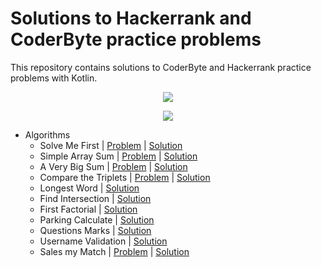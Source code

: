 # Solutions to Hackerrank and CoderByte practice problems
This repository contains solutions to CoderByte and Hackerrank practice problems with Kotlin.

<p align="center"><a href="https://www.hackerrank.com/merttoptas34"><img src="https://i0.wp.com/gradsingames.com/wp-content/uploads/2016/05/856771_668224053197841_1943699009_o.png" ></a></p>


<p align="center"><a href="https://coderbyte.com/profile/merttoptas"><img src="https://ksr-ugc.imgix.net/assets/029/406/416/90153f9634ea486e39dc91cef650b3ec_original.png?ixlib=rb-4.0.2&w=700&fit=max&v=1591739748&auto=format&frame=1&q=92&s=dbf1d18eedeea945949bf4e7b46958fc" ></a></p>

- Algorithms
    - Solve Me First | [Problem](https://www.hackerrank.com/challenges/solve-me-first/problem) | [Solution](https://github.com/merttoptas/AlgorithmSolutionsInKotlin/blob/master/src/main/kotlin/challange/SolveMyFirst.kt)
    - Simple Array Sum | [Problem](https://www.hackerrank.com/challenges/simple-array-sum/problem) | [Solution](https://github.com/merttoptas/AlgorithmSolutionsInKotlin/blob/master/src/main/kotlin/challange/SimpleArraySum.kt)
    - A Very Big Sum | [Problem](https://www.hackerrank.com/challenges/a-very-big-sum/problem) | [Solution](https://github.com/merttoptas/AlgorithmSolutionsInKotlin/blob/master/src/main/kotlin/challange/VeryBigSum.kt)
    - Compare the Triplets | [Problem](https://www.hackerrank.com/challenges/compare-the-triplets/problem) | [Solution](https://github.com/merttoptas/AlgorithmSolutionsInKotlin/blob/master/src/main/kotlin/challange/CompareTheTriples.kt)
    - Longest Word | [Solution](https://github.com/merttoptas/AlgorithmSolutionsInKotlin/blob/master/src/main/kotlin/challange/LongestWord.kt)
    - Find Intersection  | [Solution](https://github.com/merttoptas/AlgorithmSolutionsInKotlin/blob/master/src/main/kotlin/challange/FindIntersection.kt)
    - First Factorial | [Solution](https://github.com/merttoptas/AlgorithmSolutionsInKotlin/blob/master/src/main/kotlin/challange/FirstFactorial.kt)
    - Parking Calculate | [Solution](https://github.com/merttoptas/AlgorithmSolutionsInKotlin/blob/master/src/main/kotlin/challange/ParkingCalculate.kt)
    - Questions Marks | [Solution](https://github.com/merttoptas/AlgorithmSolutionsInKotlin/blob/master/src/main/kotlin/challange/QuestionsMarks.kt)
    - Username Validation | [Solution](https://github.com/merttoptas/AlgorithmSolutionsInKotlin/blob/master/src/main/kotlin/challange/UsernameValidation.kt)
    - Sales my Match | [Problem](https://www.hackerrank.com/challenges/sales-my-match/problem) | [Solution](https://github.com/merttoptas/AlgorithmSolutionsInKotlin/blob/master/src/main/kotlin/challange/SalesMyMatch.kt)
